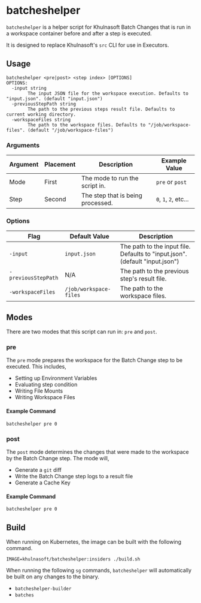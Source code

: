 # batcheshelper

`batcheshelper` is a helper script for Khulnasoft Batch Changes that is run in a workspace container before and after a
step is executed.

It is designed to replace Khulnasoft's `src` CLI for use in Executors.

## Usage

```shell
batcheshelper <pre|post> <step index> [OPTIONS]
OPTIONS:
  -input string
        The input JSON file for the workspace execution. Defaults to "input.json". (default "input.json")
  -previousStepPath string
        The path to the previous steps result file. Defaults to current working directory.
  -workspaceFiles string
        The path to the workspace files. Defaults to "/job/workspace-files". (default "/job/workspace-files")
```

### Arguments

| Argument | Placement | Description                       | Example Value         |
| -------- | --------- | --------------------------------- | --------------------- |
| Mode     | First     | The mode to run the script in.    | `pre` or `post`       |
| Step     | Second    | The step that is being processed. | `0`, `1`, `2`, etc... |

### Options

| Flag                | Default Value          | Description                                                                  |
| ------------------- | ---------------------- | ---------------------------------------------------------------------------- |
| `-input`            | `input.json`           | The path to the input file. Defaults to "input.json". (default "input.json") |
| `-previousStepPath` | N/A                    | The path to the previous step's result file.                                 |
| `-workspaceFiles`   | `/job/workspace-files` | The path to the workspace files.                                             |

## Modes

There are two modes that this script can run in: `pre` and `post`.

### pre

The `pre` mode prepares the workspace for the Batch Change step to be executed. This includes,

- Setting up Environment Variables
- Evaluating step condition
- Writing File Mounts
- Writing Workspace Files

#### Example Command

```shell
batcheshelper pre 0
```

### post

The `post` mode determines the changes that were made to the workspace by the Batch Change step. The mode will,

- Generate a `git` diff
- Write the Batch Change step logs to a result file
- Generate a Cache Key

#### Example Command

```shell
batcheshelper pre 0
```

## Build

When running on Kubernetes, the image can be built with the following command.

```shell
IMAGE=khulnasoft/batcheshelper:insiders ./build.sh
```

When running the following `sg` commands, `batcheshelper` will automatically be built on any changes to the binary.

- `batcheshelper-builder`
- `batches`
